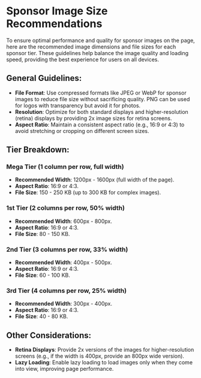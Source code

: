 
# Sponsor Image Size Recommendations

To ensure optimal performance and quality for sponsor images on the page, here are the recommended image dimensions and file sizes for each sponsor tier. These guidelines help balance the image quality and loading speed, providing the best experience for users on all devices.

## General Guidelines:
- **File Format**: Use compressed formats like JPEG or WebP for sponsor images to reduce file size without sacrificing quality. PNG can be used for logos with transparency but avoid it for photos.
- **Resolution**: Optimize for both standard displays and higher-resolution (retina) displays by providing 2x image sizes for retina screens.
- **Aspect Ratio**: Maintain a consistent aspect ratio (e.g., 16:9 or 4:3) to avoid stretching or cropping on different screen sizes.

## Tier Breakdown:

### Mega Tier (1 column per row, full width)
- **Recommended Width**: 1200px - 1600px (full width of the page).
- **Aspect Ratio**: 16:9 or 4:3.
- **File Size**: 150 - 250 KB (up to 300 KB for complex images).

### 1st Tier (2 columns per row, 50% width)
- **Recommended Width**: 600px - 800px.
- **Aspect Ratio**: 16:9 or 4:3.
- **File Size**: 80 - 150 KB.

### 2nd Tier (3 columns per row, 33% width)
- **Recommended Width**: 400px - 500px.
- **Aspect Ratio**: 16:9 or 4:3.
- **File Size**: 60 - 100 KB.

### 3rd Tier (4 columns per row, 25% width)
- **Recommended Width**: 300px - 400px.
- **Aspect Ratio**: 16:9 or 4:3.
- **File Size**: 40 - 80 KB.

## Other Considerations:
- **Retina Displays**: Provide 2x versions of the images for higher-resolution screens (e.g., if the width is 400px, provide an 800px wide version).
- **Lazy Loading**: Enable lazy loading to load images only when they come into view, improving page performance.
